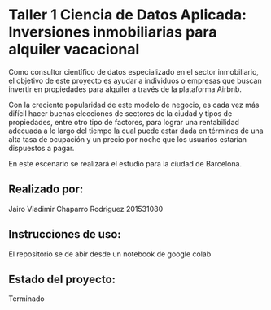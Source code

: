 # Taller 1 Ciencia de Datos Aplicada: Inversiones inmobiliarias para alquiler vacacional
Como consultor científico de datos especializado en el sector inmobiliario, el objetivo de este proyecto es ayudar a individuos o empresas que buscan invertir en propiedades para alquiler a través de la plataforma Airbnb.

Con la creciente popularidad de este modelo de negocio, es cada vez más difícil hacer buenas elecciones de sectores de la ciudad y tipos de propiedades, entre otro tipo de factores, para lograr una rentabilidad adecuada a lo largo del tiempo la cual puede estar dada en términos de una alta tasa de ocupación y un precio por noche que los usuarios estarían dispuestos a pagar.

En este escenario se realizará el estudio para la ciudad de Barcelona.

## Realizado por: 
Jairo Vladimir Chaparro Rodriguez 201531080

## Instrucciones de uso: 
El repositorio se de abir desde un notebook de google colab

## Estado del proyecto:
Terminado


